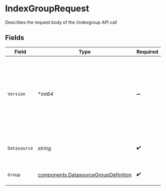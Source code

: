 # IndexGroupRequest

Describes the request body of the /indexgroup API call


## Fields

| Field                                                                                                           | Type                                                                                                            | Required                                                                                                        | Description                                                                                                     |
| --------------------------------------------------------------------------------------------------------------- | --------------------------------------------------------------------------------------------------------------- | --------------------------------------------------------------------------------------------------------------- | --------------------------------------------------------------------------------------------------------------- |
| `Version`                                                                                                       | **int64*                                                                                                        | :heavy_minus_sign:                                                                                              | Version number for document for optimistic concurrency control. If absent or 0 then no version checks are done. |
| `Datasource`                                                                                                    | *string*                                                                                                        | :heavy_check_mark:                                                                                              | The datasource for which the group is added                                                                     |
| `Group`                                                                                                         | [components.DatasourceGroupDefinition](../../models/components/datasourcegroupdefinition.md)                    | :heavy_check_mark:                                                                                              | describes a group in the datasource                                                                             |